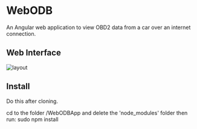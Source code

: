 # WebODB
An Angular web application to view OBD2 data from a car over an internet connection.


## Web Interface

![layout](https://user-images.githubusercontent.com/43968309/56854440-927d9480-6904-11e9-8573-8dfb7271ade9.png)

## Install

Do this after cloning.

cd to the folder /WebODBApp and delete the 'node_modules' folder then run:
sudo npm install 
